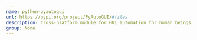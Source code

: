 ```yaml
---
name: python-pyautogui
url: https://pypi.org/project/PyAutoGUI/#files
description: Cross-platform module for GUI automation for human beings.
group: None
---
```

